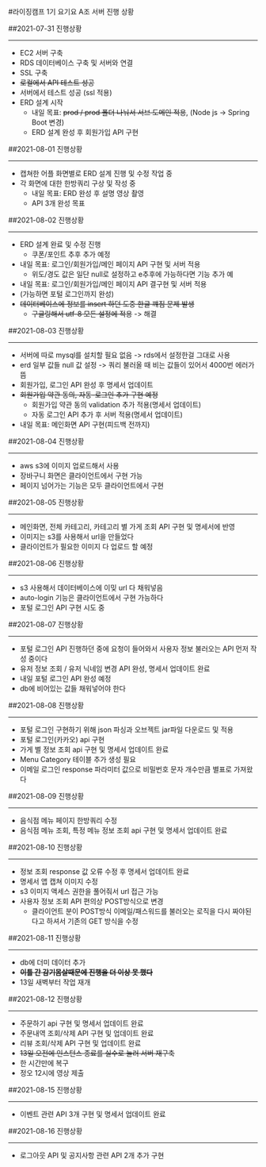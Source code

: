 #라이징캠프 1기 요기요 A조 서버 진행 상황

##2021-07-31 진행상황

---
- EC2 서버 구축
- RDS 데이터베이스 구축 및 서버와 연결
- SSL 구축
- ~~로컬에서 API 테스트 성공~~
- 서버에서 테스트 성공 (ssl 적용)
- ERD 설계 시작
  - 내일 목표: ~~prod / prod 폴더 나눠서 서브 도메인 적용~~, (Node js -> Spring Boot 변경)
  - ERD 설계 완성 후 회원가입 API 구현

##2021-08-01 진행상황

---
- 캡쳐한 어플 화면별로 ERD 설계 진행 및 수정 작업 중
- 각 화면에 대한 한방쿼리 구상 및 작성 중
  - 내일 목표: ERD 완성 후 설명 영상 촬영
  - API 3개 완성 목표

##2021-08-02 진행상황

---
- ERD 설계 완료 및 수정 진행
  - 쿠폰/포인트 추후 추가 예정
- 내일 목표: 로그인/회원가입/메인 페이지 API 구현 및 서버 적용
  - 위도/경도 값은 일단 null로 설정하고 e추후에 가능하다면 기능 추가 예
- 내일 목표: 로그인/회원가입/메인 페이지 API 결구현 및 서버 적용
- (가능하면 포털 로그인까지 완성)
- ~~데이터베이스에 정보를 insert 하던 도중 한글 꺠짐 문제 발생~~
  - ~~구글링해서 utf-8 모든 설정에 적용~~ -> 해결
  
##2021-08-03 진행상황

---
- 서버에 따로 mysql를 설치할 필요 없음 -> rds에서 설정한걸 그대로 사용
- erd 일부 값들 null 값 설정 -> 쿼리 불러올 때 비는 값들이 있어서 4000번 에러가 뜸
- 회원가입, 로그인 API 완성 후 명세서 업데이트
- ~~회원가입 약관 동의, 자동-로그인 추가 구현 예정~~
  - 회원가입 약관 동의 validation 추가 적용(명세서 업데이트)
  - 자동 로그인 API 추가 후 서버 적용(명세서 업데이트)
- 내일 목표: 메인화면 API 구현(피드백 전까지) 

##2021-08-04 진행상황

---
- aws s3에 이미지 업로드해서 사용
- 장바구니 화면은 클라이언트에서 구현 가능 
- 페이지 넘어가는 기능은 모두 클라이언트에서 구현

##2021-08-05 진행상황

---
- 메인화면, 전체 카테고리, 카테고리 별 가게 조회 API 구현 및 명세서에 반영
- 이미지는 s3를 사용해서 url을 만들었다
- 클라이언트가 필요한 이미지 다 업로드 할 예정

##2021-08-06 진행상황

---
- s3 사용해서 데이터베이스에 이밎 url 다 채워넣음
- auto-login 기능은 클라이언트에서 구현 가능하다
- 포털 로그인 API 구현 시도 중

##2021-08-07 진행상황

---
- 포털 로그인 API 진행하던 중에 요청이 들어와서 사용자 정보 불러오는 API 먼저 작성 중이다
- 유저 정보 조회 / 유저 닉네임 변경 API 완성, 명세서 업데이트 완료
- 내일 포털 로그인 API 완성 예정
- db에 비어있는 값들 채워넣어야 한다

##2021-08-08 진행상황

---
- 포털 로그인 구현하기 위해 json 파싱과 오브젝트 jar파일 다운로드 및 적용
- 포털 로그인(카카오) api 구현
- 가게 별 정보 조회 api 구현 및 명세서 업데이트 완료
- Menu Category 테이블 추가 생성 필요
- 이메일 로그인 response 파라미터 값으로 비밀번호 문자 개수만큼 별표로 가져왔다

##2021-08-09 진행상황

---
- 음식점 메뉴 페이지 한방쿼리 수정
- 음식점 메뉴 조회, 특정 메뉴 정보 조회 api 구현 및 명세서 업데이트 완료

##2021-08-10 진행상황

---
- 정보 조회 response 값 오류 수정 후 명세서 업데이트 완료
- 명세서 앱 캡쳐 이미지 수정
- s3 이미지 액세스 권한을 풀어줘서 url 접근 가능
- 사용자 정보 조회 API 편의상 POST방식으로 변경
  - 클라이언트 분이 POST방식 이메일/패스워드를 불러오는 로직을 다시 짜야된다고 하셔서 기존의 GET 방식을 수정

##2021-08-11 진행상황

---
- db에 더미 데이터 추가
- ~~**이틀 간 감기몸살때문에 진행을 더 이상 못 했다**~~
- 13일 새벽부터 작업 재개

##2021-08-12 진행상황

---
- 주문하기 api 구현 및 명세서 업데이트 완료
- 주문내역 조회/삭제 API 구현 및 업데이트 완료
- 리뷰 조회/삭제 API 구현 및 업데이트 완료
- ~~13일 오전에 인스턴스 종료를 실수로 눌러 서버 재구축~~
- 한 시간만에 복구
- 정오 12시에 영상 제출

##2021-08-15 진행상황

---
- 이벤트 관련 API 3개 구현 및 명세서 업데이트 완료

##2021-08-16 진행상황

---
- 로그아웃 API 및 공지사항 관련 API 2개 추가 구현
